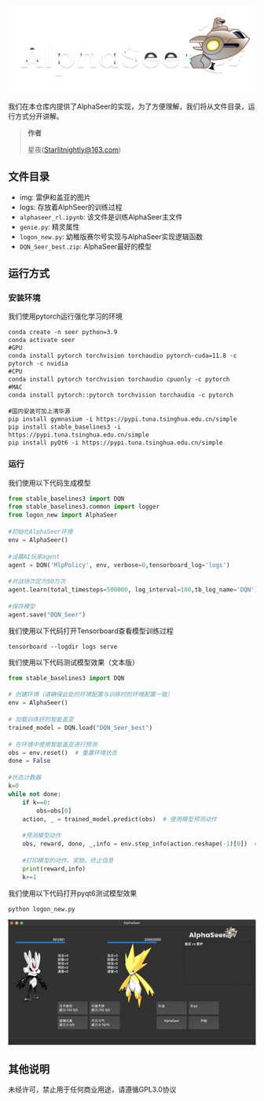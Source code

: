 ![logo](img/logo.png)

我们在本仓库内提供了AlphaSeer的实现，为了方便理解，我们将从文件目录，运行方式分开讲解。

> **作者**
>
> 星夜(Starlitnightly@163.com)

## 文件目录

- img: 雷伊和盖亚的图片
- logs: 存放着AlphSeer的训练过程
- `alphaseer_rl.ipynb`: 该文件是训练AlphaSeer主文件
- `genie.py`: 精灵属性
- `logon_new.py`: 幼稚版赛尔号实现与AlphaSeer实现逻辑函数
- `DQN_Seer_best.zip`: AlphaSeer最好的模型

## 运行方式

### 安装环境

我们使用pytorch运行强化学习的环境
```shell
conda create -n seer python=3.9
conda activate seer
#GPU
conda install pytorch torchvision torchaudio pytorch-cuda=11.8 -c pytorch -c nvidia
#CPU
conda install pytorch torchvision torchaudio cpuonly -c pytorch
#MAC
conda install pytorch::pytorch torchvision torchaudio -c pytorch

#国内安装可加上清华源
pip install gymnasium -i https://pypi.tuna.tsinghua.edu.cn/simple
pip install stable_baselines3 -i https://pypi.tuna.tsinghua.edu.cn/simple
pip install pyQt6 -i https://pypi.tuna.tsinghua.edu.cn/simple

```

### 运行

我们使用以下代码生成模型

```python
from stable_baselines3 import DQN
from stable_baselines3.common import logger
from logon_new import AlphaSeer

#初始化AlphaSeer环境
env = AlphaSeer()

#设置AI玩家agent
agent = DQN('MlpPolicy', env, verbose=0,tensorboard_log='logs')

#对战场次定为50万次
agent.learn(total_timesteps=500000, log_interval=100,tb_log_name='DQN')

#保存模型
agent.save("DQN_Seer")
```

我们使用以下代码打开Tensorboard查看模型训练过程

```shell
tensorboard --logdir logs serve
```

我们使用以下代码测试模型效果（文本版）

```python
from stable_baselines3 import DQN

# 创建环境（请确保此处的环境配置与训练时的环境配置一致）
env = AlphaSeer()

# 加载训练好的智能盖亚
trained_model = DQN.load("DQN_Seer_best")

# 在环境中使用智能盖亚进行预测
obs = env.reset()  # 重置环境状态
done = False

#状态计数器
k=0
while not done:
    if k==0:
        obs=obs[0]
    action, _ = trained_model.predict(obs)  # 使用模型预测动作
    
    #预测模型动作
    obs, reward, done, _,info = env.step_info(action.reshape(-1)[0])  # 执行动作并获取新的状态、奖励和终止信息

    #打印模型的动作、奖励、终止信息
    print(reward,info)
    k+=1

```

我们使用以下代码打开pyqt6测试模型效果

```shell
python logon_new.py
```

![pyqt](img/pyqt.png)


## 其他说明

未经许可，禁止用于任何商业用途，请遵循GPL3.0协议
